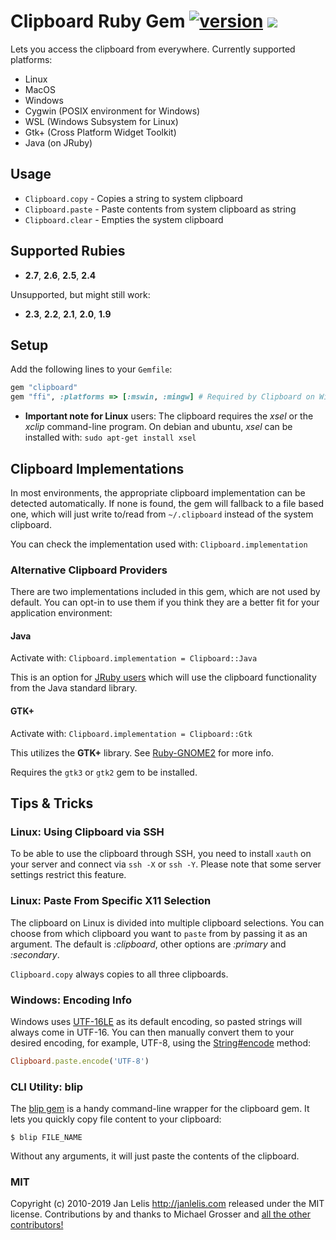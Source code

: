 # Clipboard Ruby Gem [![version](https://badge.fury.io/rb/clipboard.svg)](https://badge.fury.io/rb/clipboard) [<img src="https://travis-ci.org/janlelis/clipboard.svg" />](https://travis-ci.org/janlelis/clipboard)

Lets you access the clipboard from everywhere. Currently supported platforms:

- Linux
- MacOS
- Windows
- Cygwin (POSIX environment for Windows)
- WSL (Windows Subsystem for Linux)
- Gtk+ (Cross Platform Widget Toolkit)
- Java (on JRuby)

## Usage

* `Clipboard.copy` - Copies a string to system clipboard
* `Clipboard.paste` - Paste contents from system clipboard as string
* `Clipboard.clear` - Empties the system clipboard

## Supported Rubies

* **2.7**, **2.6**, **2.5**, **2.4**

Unsupported, but might still work:

* **2.3**, **2.2**, **2.1**, **2.0**, **1.9**

## Setup

Add the following lines to your `Gemfile`:

```ruby
gem "clipboard"
gem "ffi", :platforms => [:mswin, :mingw] # Required by Clipboard on Windows
```

- **Important note for Linux** users: The clipboard requires the *xsel* or the *xclip* command-line program. On debian and ubuntu, *xsel* can be installed with: `sudo apt-get install xsel`

## Clipboard Implementations

In most environments, the appropriate clipboard implementation can be detected automatically. If none is found, the gem will fallback to a file based one, which will just write to/read from `~/.clipboard` instead of the system clipboard.

You can check the implementation used with: `Clipboard.implementation`

### Alternative Clipboard Providers

There are two implementations included in this gem, which are not used by default. You can opt-in to use them if you think they are a better fit for your application environment:

#### Java

Activate with: `Clipboard.implementation = Clipboard::Java`

This is an option for [JRuby users](https://www.jruby.org/) which will use the clipboard functionality from the Java standard library.

#### GTK+

Activate with: `Clipboard.implementation = Clipboard::Gtk`

This utilizes the **GTK+** library. See [Ruby-GNOME2](https://github.com/ruby-gnome2/ruby-gnome2#ruby-gnome2) for more info.

Requires the `gtk3` or `gtk2` gem to be installed.

## Tips & Tricks

### Linux: Using Clipboard via SSH

To be able to use the clipboard through SSH, you need to install `xauth` on your server and connect via `ssh -X` or `ssh -Y`. Please note that some server settings restrict this feature.

### Linux: Paste From Specific X11 Selection

The clipboard on Linux is divided into multiple clipboard selections. You can choose from which clipboard you want to `paste` from by
passing it as an argument. The default is *:clipboard*, other options are *:primary* and *:secondary*.

`Clipboard.copy` always copies to all three clipboards.

### Windows: Encoding Info

Windows uses [UTF-16LE](https://en.wikipedia.org/wiki/UTF-16) as its default encoding, so pasted strings will always come in UTF-16. You can then manually convert them to your desired encoding, for example, UTF-8, using the [String#encode](ruby-doc.org/core-2.3.0/String.html#method-i-encode) method:

```ruby
Clipboard.paste.encode('UTF-8')
```

### CLI Utility: blip

The [blip gem]((https://gist.github.com/janlelis/781835)) is a handy command-line wrapper for the clipboard gem. It lets you quickly copy file content to your clipboard:

```
$ blip FILE_NAME
```

Without any arguments, it will just paste the contents of the clipboard.

### MIT

Copyright (c) 2010-2019 Jan Lelis <http://janlelis.com> released under the MIT license. Contributions by and thanks to Michael Grosser and [all the other contributors!](https://github.com/janlelis/clipboard/graphs/contributors)
